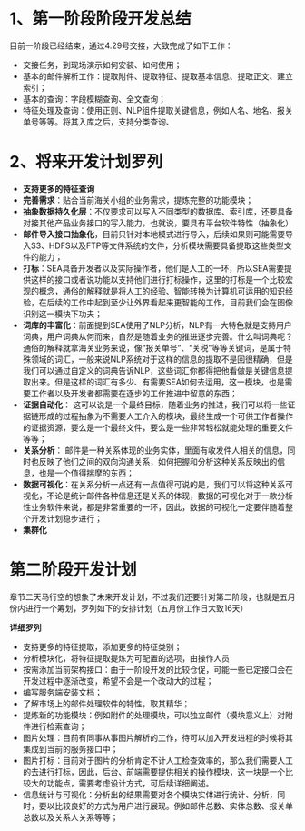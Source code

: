 # 1、第一阶段阶段开发总结
目前一阶段已经结束，通过4.29号交接，大致完成了如下工作：
* 交接任务，到现场演示如何安装、如何使用；
* 基本的邮件解析工作：提取附件、提取特征、提取基本信息、提取正文、建立索引；
* 基本的查询：字段模糊查询、全文查询；
* 特征处理及查询：使用正则、NLP组件提取关键信息，例如人名、地名、报关单号等等。将其入库之后，支持分类查询、



# 2、将来开发计划罗列

* **支持更多的特征查询**
* **完善需求**：贴合当前海关小组的业务需求，提炼完整的功能模块；
* **抽象数据持久化层**：不仅要求可以写入不同类型的数据库、索引库，还要具备对接其他产品业务接口的写入能力，也就说，要具有平台软件特性（抽象化）
* **邮件导入接口抽象化**，目前只针对本地模式进行导入，后续如果则可能需要导入S3、HDFS以及FTP等文件系统的文件，分析模块需要具备提取这些类型文件的能力；
* **打标**：SEA具备开发者以及实际操作者，他们是人工的一环，所以SEA需要提供这样的接口或者说功能以支持他们进行打标操作，这里的打标是一个比较宏观的概念，通俗的解释就是将人工的经验、智能转换为计算机可运用的知识经验，在后续的工作中起到至少让外界看起来更智能的工作，目前我们会在图像识别这一模块下功夫；
* **词库的丰富化**：前面提到SEA使用了NLP分析，NLP有一大特色就是支持用户词典，用户词典从何而来，自然是随着业务的推进逐步完善。什么叫词典呢？通俗的解释就拿海关业务来说，像“报关单号”、“关税”等等关键词，是属于特殊领域的词汇，一般来说NLP系统对于这样的信息的提取不是回很精确，但是我们可以通过自定义的词典告诉NLP，这些词汇你都得把他看做是关键信息提取出来。但是这样的词汇有多少、有需要SEA如何去运用，这一模块，也是需要工作者以及开发者都需要在逐步的工作推进中留意的东西；
* **证据自动化**： 这可以说是一个最终目标，随着业务的推进，我们可以将一些证据链形成的过程抽象为不需要人工介入的模块，最终生成一个可供工作者操作的证据资源，要么是一个最终文件，要么是一些非常轻松就能处理的重要文件等等；
* **关系分析**： 邮件是一种关系体现的业务实体，里面有收发件人相关的信息，同时也反映了他们之间的双向沟通关系，如何把握和分析这种关系反映出的信息，也是一个值得揣摩的东西；
* **数据可视化**：在关系分析一点还有一点值得可说的是，我们可以将这种关系可视化，不论是统计邮件各种信息还是关系的体现，数据的可视化对于一款分析性业务软件来说，都是非常重要的一环，因此，数据的可视化一定要伴随着整个开发计划稳步进行；
* **集群化**




# 第二阶段开发计划
章节二天马行空的想象了未来开发计划，不过我们还要针对第二阶段，也就是五月份内进行一个筹划，罗列如下的安排计划（五月份工作日大致16天）

**详细罗列**
* 支持更多的特征提取，添加更多的特征类别；
* 分析模块化，将特征提取提炼为可配置的选项，由操作人员
* 按需添加当前架构接口：由于一阶段开发的比较仓促，可能一些已定接口会在开发过程中逐渐改变，希望不会是一个改动大的过程；
* 编写服务端安装文档；
* 了解市场上的邮件处理软件的特性，取其精华；
* 提炼新的功能模块：例如附件的处理模块，可以独立邮件（模块意义上）对附件进行检索查询；
* 图片处理：目前有同事从事图片解析的工作，待可以加入开发进程的时候将其集成到当前的服务接口中；
* 图片打标：目前对于图片的分析肯定不计人工检查效率的，那么我们需要人工的去进行打标，因此，后台、前端需要提供相关的操作模块，这一块是一个比较大的功能点，需要考虑设计方式，可后续详细阐述。
* 信息统计与可视化：分析出的结果需要对各个模块实体进行统计、分析，同时，要以比较良好的方式为用户进行展现。例如邮件总数、实体总数、报关单总数以及关系人关系等等；